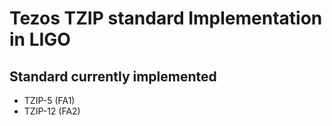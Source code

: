 # Tezos TZIP standard Implementation in LIGO

## Standard currently implemented

- TZIP-5  (FA1)
- TZIP-12 (FA2)
